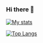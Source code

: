 ### Hi there 👋

[![My stats](https://github-readme-stats.vercel.app/api?username=Goldorion&theme=algolia&show_icons=true)](https://github.com/anuraghazra/github-readme-stats)

[![Top Langs](https://github-readme-stats.vercel.app/api/top-langs/?username=Goldorion&theme=algolia&show_icons=true)](https://github.com/anuraghazra/github-readme-stats)

